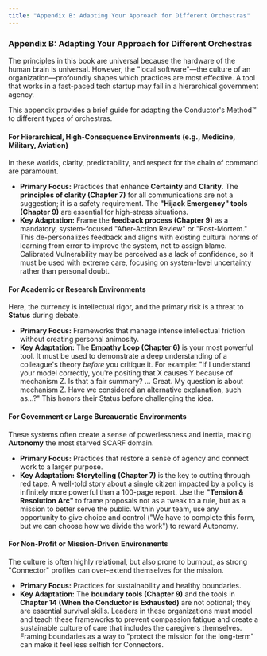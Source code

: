 ```yaml
---
title: "Appendix B: Adapting Your Approach for Different Orchestras"
---
```

### **Appendix B: Adapting Your Approach for Different Orchestras**

The principles in this book are universal because the hardware of the human brain is universal. However, the "local software"—the culture of an organization—profoundly shapes which practices are most effective. A tool that works in a fast-paced tech startup may fail in a hierarchical government agency.

This appendix provides a brief guide for adapting the Conductor's Method™ to different types of orchestras.

#### **For Hierarchical, High-Consequence Environments (e.g., Medicine, Military, Aviation)**
In these worlds, clarity, predictability, and respect for the chain of command are paramount.
*   **Primary Focus:** Practices that enhance **Certainty** and **Clarity**. The **principles of clarity (Chapter 7)** for all communications are not a suggestion; it is a safety requirement. The **"Hijack Emergency" tools (Chapter 9)** are essential for high-stress situations.
*   **Key Adaptation:** Frame the **feedback process (Chapter 9)** as a mandatory, system-focused "After-Action Review" or "Post-Mortem." This de-personalizes feedback and aligns with existing cultural norms of learning from error to improve the system, not to assign blame. Calibrated Vulnerability may be perceived as a lack of confidence, so it must be used with extreme care, focusing on system-level uncertainty rather than personal doubt.

#### **For Academic or Research Environments**
Here, the currency is intellectual rigor, and the primary risk is a threat to **Status** during debate.
*   **Primary Focus:** Frameworks that manage intense intellectual friction without creating personal animosity.
*   **Key Adaptation:** The **Empathy Loop (Chapter 6)** is your most powerful tool. It must be used to demonstrate a deep understanding of a colleague's theory *before* you critique it. For example: "If I understand your model correctly, you're positing that X causes Y because of mechanism Z. Is that a fair summary? ... Great. My question is about mechanism Z. Have we considered an alternative explanation, such as...?" This honors their Status before challenging the idea.

#### **For Government or Large Bureaucratic Environments**
These systems often create a sense of powerlessness and inertia, making **Autonomy** the most starved SCARF domain.
*   **Primary Focus:** Practices that restore a sense of agency and connect work to a larger purpose.
*   **Key Adaptation:** **Storytelling (Chapter 7)** is the key to cutting through red tape. A well-told story about a single citizen impacted by a policy is infinitely more powerful than a 100-page report. Use the **"Tension & Resolution Arc"** to frame proposals not as a tweak to a rule, but as a mission to better serve the public. Within your team, use any opportunity to give choice and control ("We have to complete this form, but we can choose how we divide the work") to reward Autonomy.

#### **For Non-Profit or Mission-Driven Environments**
The culture is often highly relational, but also prone to burnout, as strong "Connector" profiles can over-extend themselves for the mission.
*   **Primary Focus:** Practices for sustainability and healthy boundaries.
*   **Key Adaptation:** The **boundary tools (Chapter 9)** and the tools in **Chapter 14 (When the Conductor is Exhausted)** are not optional; they are essential survival skills. Leaders in these organizations must model and teach these frameworks to prevent compassion fatigue and create a sustainable culture of care that includes the caregivers themselves. Framing boundaries as a way to "protect the mission for the long-term" can make it feel less selfish for Connectors.
      